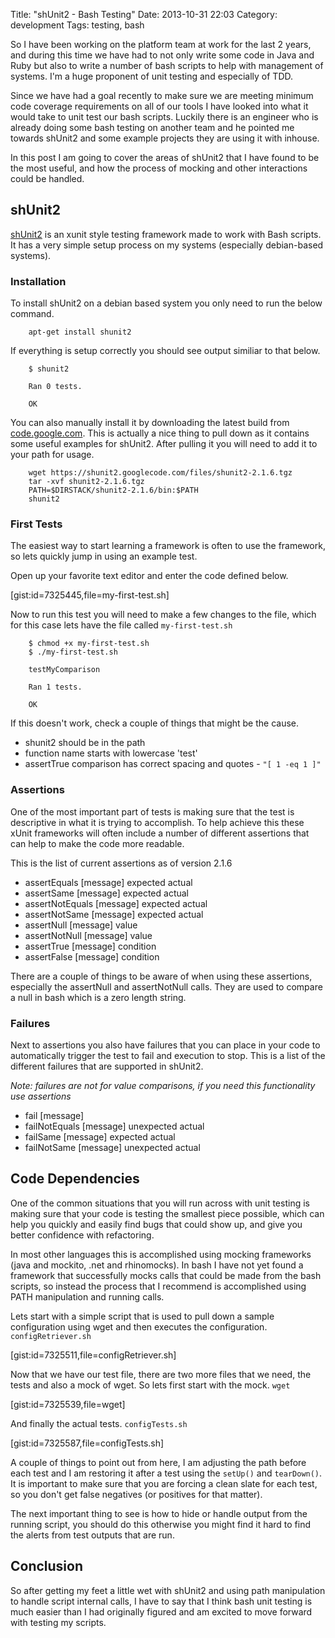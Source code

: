 Title: "shUnit2 - Bash Testing"
Date: 2013-10-31 22:03
Category: development
Tags: testing, bash

So I have been working on the platform team at work for the last 2 years, and during this time
we have had to not only write some code in Java and Ruby but also to write a number of bash
scripts to help with management of systems.  I'm a huge proponent of unit testing and especially
of TDD.  

Since we have had a goal recently to make sure we are meeting minimum code coverage
requirements on all of our tools I have looked into what it would take to unit test our bash
scripts.  Luckily there is an engineer who is already doing some bash testing on another 
team and he pointed me towards shUnit2 and some example projects they are using it with inhouse.  

In this post I am going to cover the areas of shUnit2 that I have found to be the most useful, 
and how the process of mocking and other interactions could be handled.  

<!-- more -->

## shUnit2

[shUnit2](https://code.google.com/p/shunit2/) is an xunit style testing framework made to 
work with Bash scripts.  It has a very simple setup process on my systems (especially 
debian-based systems).   

### Installation 

To install shUnit2 on a debian based system you only need to run the below command. 

        apt-get install shunit2

If everything is setup correctly you should see output similiar to that below. 

        $ shunit2

        Ran 0 tests. 

        OK

You can also manually install it by downloading the latest build from 
[code.google.com](https://shunit2.googlecode.com/files/shunit2-2.1.6.tgz). This is actually
a nice thing to pull down as it contains some useful examples for shUnit2. After pulling it 
you will need to add it to your path for usage. 

        wget https://shunit2.googlecode.com/files/shunit2-2.1.6.tgz
        tar -xvf shunit2-2.1.6.tgz
        PATH=$DIRSTACK/shunit2-2.1.6/bin:$PATH
        shunit2

### First Tests

The easiest way to start learning a framework is often to use the framework, so lets quickly
jump in using an example test.  

Open up your favorite text editor and enter the code defined below.  

[gist:id=7325445,file=my-first-test.sh]

Now to run this test you will need to make a few changes to the file, which for this case
lets have the file called `my-first-test.sh`

        $ chmod +x my-first-test.sh
        $ ./my-first-test.sh
        
        testMyComparison  

        Ran 1 tests.

        OK

If this doesn't work, check a couple of things that might be the cause. 

* shunit2 should be in the path
* function name starts with lowercase 'test'
* assertTrue comparison has correct spacing and quotes - `"[ 1 -eq 1 ]"`

### Assertions

One of the most important part of tests is making sure that the test is descriptive
in what it is trying to accomplish. To help achieve this these xUnit frameworks will 
often include a number of different assertions that can help to make the code more
readable.    

This is the list of current assertions as of version 2.1.6  

* assertEquals [message] expected actual
* assertSame [message] expected actual
* assertNotEquals [message] expected actual
* assertNotSame [message] expected actual
* assertNull [message] value
* assertNotNull [message] value
* assertTrue [message] condition
* assertFalse [message] condition

There are a couple of things to be aware of when using these assertions, especially the 
assertNull and assertNotNull calls.  They are used to compare a null in bash which is a 
zero length string.  

### Failures

Next to assertions you also have failures that you can place in your code to automatically
trigger the test to fail and execution to stop.  This is a list of the different failures
that are supported in shUnit2.   

*Note: failures are not for value comparisons, if you need this functionality use assertions*  

* fail [message]
* failNotEquals [message] unexpected actual
* failSame [message] expected actual
* failNotSame [message] unexpected actual

## Code Dependencies

One of the common situations that you will run across with unit testing is making sure that
your code is testing the smallest piece possible, which can help you quickly and easily 
find bugs that could show up, and give you better confidence with refactoring.    

In most other languages this is accomplished using mocking frameworks (java and mockito, 
.net and rhinomocks). In bash I have not yet found a framework that successfully mocks 
calls that could be made from the bash scripts, so instead the process that I recommend 
is accomplished using PATH manipulation and running calls.  

Lets start with a simple script that is used to pull down a sample configuration using 
wget and then executes the configuration.  `configRetriever.sh`

[gist:id=7325511,file=configRetriever.sh]

Now that we have our test file, there are two more files that we need, the tests and 
also a mock of wget.  So lets first start with the mock. `wget`

[gist:id=7325539,file=wget] 

And finally the actual tests. `configTests.sh`  

[gist:id=7325587,file=configTests.sh]

A couple of things to point out from here, I am adjusting the path before each test and I am
restoring it after a test using the `setUp()` and `tearDown()`.  It is important to make 
sure that you are forcing a clean slate for each test, so you don't get false negatives (or
positives for that matter).  

The next important thing to see is how to hide or handle output from the running script, 
you should do this otherwise you might find it hard to find the alerts from test outputs
that are run.  

## Conclusion

So after getting my feet a little wet with shUnit2 and using path manipulation to handle
script internal calls, I have to say that I think bash unit testing is much easier 
than I had originally figured and am excited to move forward with testing my scripts. 

